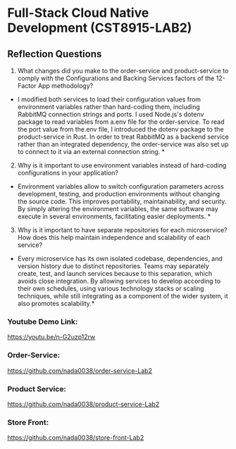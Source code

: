 # Full-Stack Cloud Native Development (CST8915-LAB2)

## Reflection Questions

1. What changes did you make to the order-service and product-service to comply with the Configurations and Backing Services factors of the 12-Factor App methodology?

* I modified both services to load their configuration values from environment variables rather than hard-coding them, including RabbitMQ connection strings and ports. I used Node.js's dotenv package to read variables from a.env file for the order-service. To read the port value from the.env file, I introduced the dotenv package to the product-service in Rust. In order to treat RabbitMQ as a backend service rather than an integrated dependency, the order-service was also set up to connect to it via an external connection string. *

2. Why is it important to use environment variables instead of hard-coding configurations in your application?

* Environment variables allow to switch configuration parameters across development, testing, and production environments without changing the source code. This improves portability, maintainability, and security. By simply altering the environment variables, the same software may execute in several environments, facilitating easier deployments. *

3. Why is it important to have separate repositories for each microservice? How does this help maintain independence and scalability of each service?

* Every microservice has its own isolated codebase, dependencies, and version history due to distinct repositories. Teams may separately create, test, and launch services because to this separation, which avoids close integration. By allowing services to develop according to their own schedules, using various technology stacks or scaling techniques, while still integrating as a component of the wider system, it also promotes scalability.*

### Youtube Demo Link: 
https://youtu.be/n-G2uzp12rw

### Order-Service:
https://github.com/nada0038/order-service-Lab2

### Product Service:
https://github.com/nada0038/product-service-Lab2

### Store Front:
https://github.com/nada0038/store-front-Lab2



